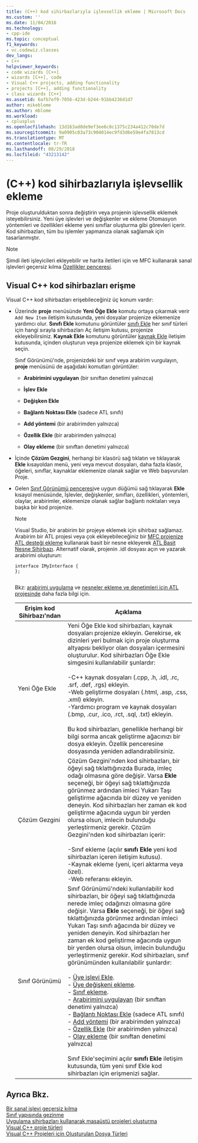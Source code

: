 ```yaml
---
title: (C++) kod sihirbazlarıyla işlevsellik ekleme | Microsoft Docs
ms.custom: ''
ms.date: 11/04/2016
ms.technology:
- cpp-ide
ms.topic: conceptual
f1_keywords:
- vc.codewiz.classes
dev_langs:
- C++
helpviewer_keywords:
- code wizards [C++]
- wizards [C++], code
- Visual C++ projects, adding functionality
- projects [C++], adding functionality
- class wizards [C++]
ms.assetid: 6afb7ef9-7056-423d-b244-91bb4236d1d7
author: mikeblome
ms.author: mblome
ms.workload:
- cplusplus
ms.openlocfilehash: 13d163ad8de9ef3ee6c8c1375c234a412c70de7d
ms.sourcegitcommit: 9a0905c03a73c904014ec9fd3d6e59e4fa7813cd
ms.translationtype: MT
ms.contentlocale: tr-TR
ms.lasthandoff: 08/29/2018
ms.locfileid: "43213142"
---
```

# <a name="adding-functionality-with-code-wizards-c"></a>(C++) kod sihirbazlarıyla işlevsellik ekleme
Proje oluşturulduktan sonra değiştirin veya projenin işlevsellik eklemek isteyebilirsiniz. Yeni üye işlevleri ve değişkenler ve ekleme Otomasyon yöntemleri ve özellikleri ekleme yeni sınıflar oluşturma gibi görevleri içerir. Kod sihirbazları, tüm bu işlemler yapmanıza olanak sağlamak için tasarlanmıştır.  
  
> [!NOTE]
>  Şimdi ileti işleyicileri ekleyebilir ve harita iletileri için ve MFC kullanarak sanal işlevleri geçersiz kılma [Özellikler penceresi](/visualstudio/ide/reference/properties-window).  
  
## <a name="accessing-visual-c-code-wizards"></a>Visual C++ kod sihirbazları erişme  
 Visual C++ kod sihirbazları erişebileceğiniz üç konum vardır:  
  
-   Üzerinde **proje** menüsünde **Yeni Öğe Ekle** komutu ortaya çıkarmak verir `Add New Item` iletişim kutusunda, yeni dosyalar projenize eklemenize yardımcı olur. **Sınıfı Ekle** komutunu görüntüler [sınıfı Ekle](../ide/add-class-dialog-box.md) her sınıf türleri için hangi sırayla sihirbazları Aç iletişim kutusu, projenize ekleyebilirsiniz. **Kaynak Ekle** komutunu görüntüler [kaynak Ekle](../windows/add-resource-dialog-box.md) iletişim kutusunda, içinden oluşturun veya projenize eklemek için bir kaynak seçin.  
  
     Sınıf Görünümü'nde, projenizdeki bir sınıf veya arabirim vurgulayın, **proje** menüsünü de aşağıdaki komutları görüntüler:  
  
    -   **Arabirimini uygulayan** (bir sınıftan denetimi yalnızca)  
  
    -   **İşlev Ekle**  
  
    -   **Değişken Ekle**  
  
    -   **Bağlantı Noktası Ekle** (sadece ATL sınıfı)  
  
    -   **Add yöntemi** (bir arabirimden yalnızca)  
  
    -   **Özellik Ekle** (bir arabirimden yalnızca)  
  
    -   **Olay ekleme** (bir sınıftan denetimi yalnızca)  
  
-   İçinde **Çözüm Gezgini**, herhangi bir klasörü sağ tıklatın ve tıklayarak **Ekle** kısayoldan menü, yeni veya mevcut dosyaları, daha fazla klasör, öğeleri, sınıflar, kaynaklar eklemenize olanak sağlar ve Web başvuruları Proje.  
  
-   Gelen [Sınıf Görünümü penceresi](https://msdn.microsoft.com/8d7430a9-3e33-454c-a9e1-a85e3d2db925)ve uygun düğümü sağ tıklayarak **Ekle** kısayol menüsünde, İşlevler, değişkenler, sınıfları, özellikleri, yöntemleri, olaylar, arabirimler, eklemenize olanak sağlar bağlantı noktaları veya başka bir kod projenize.  
  
    > [!NOTE]
    >  Visual Studio, bir arabirim bir projeye eklemek için sihirbaz sağlamaz. Arabirim bir ATL projesi veya çok ekleyebileceğiniz bir [MFC projenize ATL desteği ekleme](../mfc/reference/adding-atl-support-to-your-mfc-project.md) kullanarak basit bir nesne ekleyerek [ATL Basit Nesne Sihirbazı](../atl/reference/atl-simple-object-wizard.md). Alternatif olarak, projenin .idl dosyası açın ve yazarak arabirimi oluşturun:  
  
    ```  
    interface IMyInterface {  
    };  
  
    ```  
  
     Bkz: [arabirimi uygulama](../ide/implementing-an-interface-visual-cpp.md) ve [nesneler ekleme ve denetimleri için ATL projesinde](../atl/reference/adding-objects-and-controls-to-an-atl-project.md) daha fazla bilgi için.  
  
    |Erişim kod Sihirbazı'ndan|Açıklama|  
    |-----------------------------|-----------------|  
    |Yeni Öğe Ekle|Yeni Öğe Ekle kod sihirbazları, kaynak dosyaları projenize ekleyin. Gerekirse, ek dizinleri yeri bulmak için proje oluşturma altyapısı bekliyor olan dosyaları içermesini oluşturulur. Kod sihirbazları Öğe Ekle simgesini kullanılabilir şunlardır:<br /><br /> -C++ kaynak dosyaları (.cpp, .h, .idl, .rc, .srf, .def, .rgs) ekleyin.<br />-Web geliştirme dosyaları (.html, .asp, .css, .xml) ekleyin.<br />-Yardımcı program ve kaynak dosyaları (.bmp, .cur, .ico, .rct, .sql, .txt) ekleyin.<br /><br /> Bu kod sihirbazları, genellikle herhangi bir bilgi sorma ancak geliştirme ağacınızı bir dosya ekleyin. Özellik penceresine dosyasında yeniden adlandırabilirsiniz.|  
    |Çözüm Gezgini|Çözüm Gezgini'nden kod sihirbazları, bir öğeyi sağ tıklattığınızda Burada, imleç odağı olmasına göre değişir. Varsa **Ekle** seçeneği, bir öğeyi sağ tıklattığınızda görünmez ardından imleci Yukarı Taşı geliştirme ağacında bir düzey ve yeniden deneyin. Kod sihirbazları her zaman ek kod geliştirme ağacında uygun bir yerden olursa olsun, imlecin bulunduğu yerleştirmeniz gerekir. Çözüm Gezgini'nden kod sihirbazları içerir:<br /><br /> -Sınıf ekleme (açılır **sınıfı Ekle** yeni kod sihirbazları içeren iletişim kutusu).<br />-Kaynak ekleme (yeni, içeri aktarma veya özel).<br />-Web referansı ekleyin.|  
    |Sınıf Görünümü|Sınıf Görünümü'ndeki kullanılabilir kod sihirbazları, bir öğeyi sağ tıklattığınızda nerede imleç odağınızı olmasına göre değişir. Varsa **Ekle** seçeneği, bir öğeyi sağ tıklattığınızda görünmez ardından imleci Yukarı Taşı sınıfı ağacında bir düzey ve yeniden deneyin. Kod sihirbazları her zaman ek kod geliştirme ağacında uygun bir yerden olursa olsun, imlecin bulunduğu yerleştirmeniz gerekir. Kod sihirbazları, sınıf görünümünden kullanılabilir şunlardır:<br /><br /> -   [Üye işlevi Ekle](../ide/adding-a-member-function-visual-cpp.md).<br />-   [Üye değişkeni ekleme](../ide/adding-a-member-variable-visual-cpp.md).<br />-   [Sınıf ekleme](../ide/adding-a-class-visual-cpp.md).<br />-   [Arabirimini uygulayan](../ide/implement-interface-wizard.md) (bir sınıftan denetimi yalnızca)<br />-   [Bağlantı Noktası Ekle](../ide/implement-connection-point-wizard.md) (sadece ATL sınıfı)<br />-   [Add yöntemi](../ide/add-method-wizard.md) (bir arabirimden yalnızca)<br />-   [Özellik Ekle](../ide/names-add-property-wizard.md) (bir arabirimden yalnızca)<br />-   [Olay ekleme](../ide/add-event-wizard.md) (bir sınıftan denetimi yalnızca)<br /><br /> Sınıf Ekle'seçimini açılır **sınıfı Ekle** iletişim kutusunda, tüm yeni sınıf Ekle kod sihirbazları için erişmenizi sağlar.|  
  
## <a name="see-also"></a>Ayrıca Bkz.  
 [Bir sanal işlevi geçersiz kılma](../ide/overriding-a-virtual-function-visual-cpp.md)   
 [Sınıf yapısında gezinme](../ide/navigating-the-class-structure-visual-cpp.md)   
 [Uygulama sihirbazları kullanarak masaüstü projeleri oluşturma](../ide/creating-desktop-projects-by-using-application-wizards.md)   
 [Visual C++ proje türleri](../ide/visual-cpp-project-types.md)   
 [Visual C++ Projeleri için Oluşturulan Dosya Türleri](../ide/file-types-created-for-visual-cpp-projects.md)